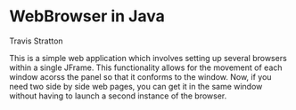 # WebBrowser in Java
Travis Stratton

This is a simple web application which involves setting up several browsers within a single JFrame.
This functionality allows for the movement of each window acorss the panel so that it conforms to the window.
Now, if you need two side by side web pages, you can get it in the same window without having to launch a second
instance of the browser.
